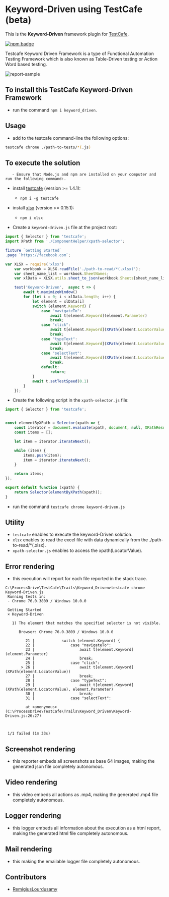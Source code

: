# Keyword-Driven using TestCafe (beta)

This is the **Keyword-Driven** framework plugin for [TestCafe](http://devexpress.github.io/testcafe).

[![npm badge](https://docs.devexpress.com/TestCafeStudio/images/guides/wait-for-page-to-load.gif)]()

Testcafe Keyword Driven Framework is a type of Functional Automation Testing Framework which is also known as Table-Driven testing or Action Word based testing.

![report-sample](https://sites.google.com/site/testingbulletin/_/rsrc/1461315924116/selenium/selenium-frameworks/keyword-driven-framework/5%20column.png)

## To install this TestCafe Keyword-Driven Framework

- run the command `npm i keyword_driven`.

## Usage

- add to the testcafe command-line the following options:

```sh
testcafe chrome ./path-to-tests/*(.js)
```

## To execute the solution

       - Ensure that Node.js and npm are installed on your computer and run the following command:.

- install [testcafe](https://devexpress.github.io/testcafe/documentation/getting-started/) (version >= 1.4.1):

  - `npm i -g testcafe`
  
- install [xlsx](https://www.npmjs.com/package/xlsx) (version >= 0.15.1):

  - `npm i xlsx`

- Create a `keyword-driven.js` file at the project root:

```javascript
import { Selector } from 'testcafe';
import XPath from './ComponentHelper/xpath-selector';

fixture `Getting Started`
.page `https://facebook.com`;

var XLSX = require('xlsx')
    var workbook = XLSX.readFile('./path-to-read/*(.xlsx)');
    var sheet_name_list = workbook.SheetNames;
    var xlData = XLSX.utils.sheet_to_json(workbook.Sheets[sheet_name_list[0]]);

    test('Keyword-Driven',  async t => {
        await t.maximizeWindow()
        for (let i = 0; i < xlData.length; i++) {
            let element = xlData[i]
            switch (element.Keyword) {
                case "navigateTo":
                    await t[element.Keyword](element.Parameter)
                    break;
                case "click":
                    await t[element.Keyword](XPath(element.LocatorValue))
                    break;
                case "typeText":
                    await t[element.Keyword](XPath(element.LocatorValue), element.Parameter)
                    break;
                case "selectText":
                    await t[element.Keyword](XPath(element.LocatorValue), element.Parameter)
                    break;
                default:
                    return;
            }
            await t.setTestSpeed(0.1)
        }
    });
```

- Create the following script in the `xpath-selector.js` file:

```javascript
import { Selector } from 'testcafe';


const elementByXPath = Selector(xpath => {
    const iterator = document.evaluate(xpath, document, null, XPathResult.UNORDERED_NODE_ITERATOR_TYPE, null )
    const items = [];

    let item = iterator.iterateNext();

    while (item) {
        items.push(item);
        item = iterator.iterateNext();
    }

    return items;
});

export default function (xpath) {
    return Selector(elementByXPath(xpath));
}
```

- run the command `testcafe chrome keyword-driven.js`

## Utility

- `testcafe` enables to execute the keyword-Driven solution.
- `xlsx` enables to read the excel file with data dynamically from the ./path-to-read/*(.xlsx).
- `xpath-selector.js` enables to access the xpath(LocatorValue).

## Error rendering

- this execution will report for each file reported in the stack trace.

```
C:\ProcessDrive\TestCafe\Trails\Keyword_Driven>testcafe chrome Keyword-Driven.js
 Running tests in:
 - Chrome 76.0.3809 / Windows 10.0.0

 Getting Started
 × Keyword-Driven

   1) The element that matches the specified selector is not visible.

      Browser: Chrome 76.0.3809 / Windows 10.0.0

         21 |            switch (element.Keyword) {
         22 |                case "navigateTo":
         23 |                    await t[element.Keyword](element.Parameter)
         24 |                    break;
         25 |                case "click":
       > 26 |                    await t[element.Keyword](XPath(element.LocatorValue))
         27 |                    break;
         28 |                case "typeText":
         29 |                    await t[element.Keyword](XPath(element.LocatorValue), element.Parameter)
         30 |                    break;
         31 |                case "selectText":

         at <anonymous> (C:\ProcessDrive\TestCafe\Trails\Keyword_Driven\Keyword-Driven.js:26:27)



 1/1 failed (1m 33s)

```

## Screenshot rendering

- this reporter embeds all screenshots as base 64 images, making the generated json file completely autonomous.

## Video rendering

- this video embeds all actions as .mp4, making the generated .mp4 file completely autonomous.

## Logger rendering

- this logger embeds all information about the execution as a html report, making the generated html file completely autonomous.

## Mail rendering

- this making the emailable logger file completely autonomous.


## Contributors

- [RemigiusLourdusamy](https://github.com/RemigiusL/)


